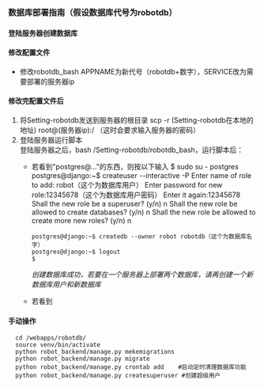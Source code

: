 ### 数据库部署指南（假设数据库代号为robotdb）
#### 登陆服务器创建数据库

#### 修改配置文件
* 修改robotdb_bash APPNAME为新代号（robotdb+数字），SERVICE改为需要部署的服务器ip

#### 修改完配置文件后
1. 将Setting-robotdb发送到服务器的根目录
        scp -r (Setting-robotdb在本地的地址) root@(服务器ip):/
        （这时会要求输入服务器的密码）
2. 登陆服务器运行脚本  
    登陆服务器之后，bash /Setting-robotdb/robotdb_bash，运行脚本后：
    * 若看到"postgres@..."的东西，则按以下输入
          $
          sudo su - postgres
          postgres@django:~$ createuser --interactive -P
          Enter name of role to add: robot（这个为数据库用户）
          Enter password for new role:12345678（这个为数据库用户密码）
          Enter it again:12345678
          Shall the new role be a superuser? (y/n) n
          Shall the new role be allowed to create databases? (y/n) n
          Shall the new role be allowed to create more new roles? (y/n) n

          postgres@django:~$ createdb --owner robot robotdb（这个为数据库名字）
          postgres@django:~$ logout
          $
      *创建数据库成功，若要在一个服务器上部署两个数据库，请再创建一个新数据库用户和新数据库*  

    * 若看到

#### 手动操作
      cd /webapps/robotdb/
      source venv/bin/activate
      python robot_backend/manage.py mekemigrations
      python robot_backend/manage.py migrate
      python robot_backend/manage.py crontab add    #启动定时清理数据库功能
      python robot_backend/manage.py createsuperuser #创建超级用户
